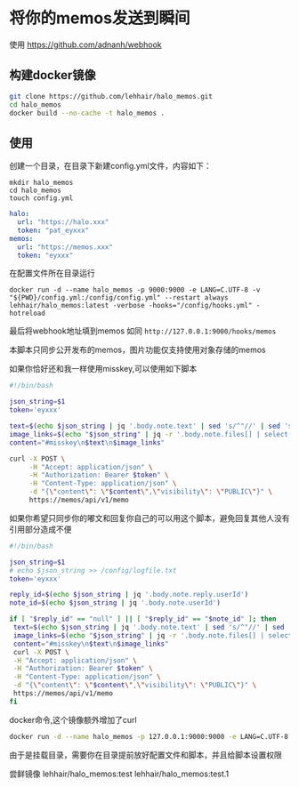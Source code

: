 # 将你的memos发送到瞬间
使用 https://github.com/adnanh/webhook
## 构建docker镜像
```bash
git clone https://github.com/lehhair/halo_memos.git
cd halo_memos
docker build --no-cache -t halo_memos .
```
## 使用

创建一个目录，在目录下新建config.yml文件，内容如下：

```shell
mkdir halo_memos
cd halo_memos
touch config.yml
```

```yaml
halo:
  url: "https://halo.xxx"
  token: "pat_eyxxx"
memos:
  url: "https://memos.xxx"
  token: "eyxxx"
```

在配置文件所在目录运行

```shell
docker run -d --name halo_memos -p 9000:9000 -e LANG=C.UTF-8 -v "${PWD}/config.yml:/config/config.yml" --restart always lehhair/halo_memos:latest -verbose -hooks="/config/hooks.yml" -hotreload
```
最后将webhook地址填到memos
如同
`http://127.0.0.1:9000/hooks/memos`

本脚本只同步公开发布的memos，图片功能仅支持使用对象存储的memos

如果你恰好还和我一样使用misskey,可以使用如下脚本
```bash
#!/bin/bash

json_string=$1
token='eyxxx'

text=$(echo $json_string | jq '.body.note.text' | sed 's/^"//' | sed 's/"$//')
image_links=$(echo "$json_string" | jq -r '.body.note.files[] | select(.type | startswith("image")) | "![image](\(.url))"' | tr -d '\n')
content="#misskey\n$text\n$image_links"

curl -X POST \
     -H "Accept: application/json" \
     -H "Authorization: Bearer $token" \
     -H "Content-Type: application/json" \
     -d "{\"content\": \"$content\",\"visibility\": \"PUBLIC\"}" \
     https://memos/api/v1/memo
```
如果你希望只同步你的嘟文和回复你自己的可以用这个脚本，避免回复其他人没有引用部分造成不便
```bash
#!/bin/bash

json_string=$1
# echo $json_string >> /config/logfile.txt
token='eyxxx'

reply_id=$(echo $json_string | jq '.body.note.reply.userId')
note_id=$(echo $json_string | jq '.body.note.userId')

if [ "$reply_id" == "null" ] || [ "$reply_id" == "$note_id" ]; then
 text=$(echo $json_string | jq '.body.note.text' | sed 's/^"//' | sed 's/"$//')
 image_links=$(echo "$json_string" | jq -r '.body.note.files[] | select(.type | startswith("image")) | "![image](\(.url))"' | tr -d '\n')
 content="#misskey\n$text\n$image_links"
 curl -X POST \
 -H "Accept: application/json" \
 -H "Authorization: Bearer $token" \
 -H "Content-Type: application/json" \
 -d "{\"content\": \"$content\",\"visibility\": \"PUBLIC\"}" \
 https://memos/api/v1/memo
fi
```
docker命令,这个镜像额外增加了curl

```bash
docker run -d --name halo_memos -p 127.0.0.1:9000:9000 -e LANG=C.UTF-8 -v "${PWD}:/config" --restart always lehhair/halo_memos:curl -verbose -hooks="/config/hooks.yml" -hotreload
```
由于是挂载目录，需要你在目录提前放好配置文件和脚本，并且给脚本设置权限

尝鲜镜像
lehhair/halo_memos:test
lehhair/halo_memos:test.1
